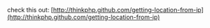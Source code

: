 check this out: [http://thinkphp.github.com/getting-location-from-ip](http://thinkphp.github.com/getting-location-from-ip)
